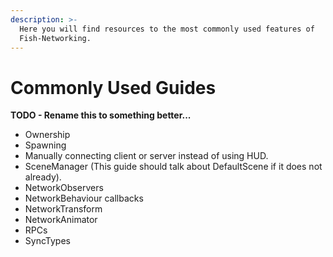 ```yaml
---
description: >-
  Here you will find resources to the most commonly used features of
  Fish-Networking.
---
```


# Commonly Used Guides

**TODO - Rename this to something better...**

* Ownership
* Spawning
* Manually connecting client or server instead of using HUD.
* SceneManager (This guide should talk about DefaultScene if it does not already).
* NetworkObservers
* NetworkBehaviour callbacks
* NetworkTransform
* NetworkAnimator
* RPCs
* SyncTypes
